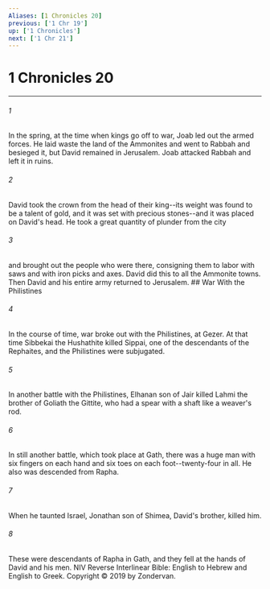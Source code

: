 ```yaml
---
Aliases: [1 Chronicles 20]
previous: ['1 Chr 19']
up: ['1 Chronicles']
next: ['1 Chr 21']
---
```

# 1 Chronicles 20

***


###### 1 
In the spring, at the time when kings go off to war, Joab led out the armed forces. He laid waste the land of the Ammonites and went to Rabbah and besieged it, but David remained in Jerusalem. Joab attacked Rabbah and left it in ruins. 

###### 2 
David took the crown from the head of their king--its weight was found to be a talent of gold, and it was set with precious stones--and it was placed on David's head. He took a great quantity of plunder from the city 

###### 3 
and brought out the people who were there, consigning them to labor with saws and with iron picks and axes. David did this to all the Ammonite towns. Then David and his entire army returned to Jerusalem. ## War With the Philistines 

###### 4 
In the course of time, war broke out with the Philistines, at Gezer. At that time Sibbekai the Hushathite killed Sippai, one of the descendants of the Rephaites, and the Philistines were subjugated. 

###### 5 
In another battle with the Philistines, Elhanan son of Jair killed Lahmi the brother of Goliath the Gittite, who had a spear with a shaft like a weaver's rod. 

###### 6 
In still another battle, which took place at Gath, there was a huge man with six fingers on each hand and six toes on each foot--twenty-four in all. He also was descended from Rapha. 

###### 7 
When he taunted Israel, Jonathan son of Shimea, David's brother, killed him. 

###### 8 
These were descendants of Rapha in Gath, and they fell at the hands of David and his men. NIV Reverse Interlinear Bible: English to Hebrew and English to Greek. Copyright © 2019 by Zondervan.
